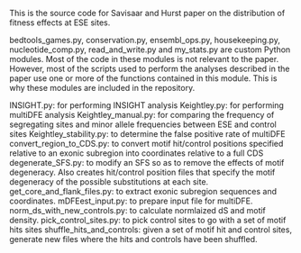 This is the source code for Savisaar and Hurst paper on the distribution of fitness effects at ESE sites.

bedtools_games.py, conservation.py, ensembl_ops.py, housekeeping.py, nucleotide_comp.py, 
read_and_write.py and my_stats.py are custom Python modules. Most of the code in these modules is not relevant to the paper.
However, most of the scripts used to perform the analyses described in the paper use one or more of the functions contained in this module.
This is why these modules are included in the repository.

INSIGHT.py: for performing INSIGHT analysis
Keightley.py: for performing multiDFE analysis
Keightley_manual.py: for comparing the frequency of segregating sites and minor allele frequencies between ESE and control sites
Keightley_stability.py: to determine the false positive rate of multiDFE
convert_region_to_CDS.py: to convert motif hit/control positions specified relative to an exonic subregion into coordinates relative to a full CDS
degenerate_SFS.py: to modify an SFS so as to remove the effects of motif degeneracy. Also creates hit/control position files that specify the motif degeneracy of the possible substitutions at each site.
get_core_and_flank_files.py: to extract exonic subregion sequences and coordinates.
mDFEest_input.py: to prepare input file for multiDFE.
norm_ds_with_new_controls.py: to calculate normlaized dS and motif density.
pick_control_sites.py: to pick control sites to go with a set of motif hits sites
shuffle_hits_and_controls: given a set of motif hit and control sites, generate new files where the hits and controls have been shuffled.
